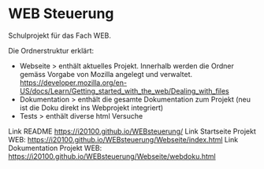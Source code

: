 # WEB Steuerung
Schulprojekt für das Fach WEB.

Die Ordnerstruktur erklärt:
* Webseite > enthält aktuelles Projekt. Innerhalb werden die Ordner gemäss Vorgabe von Mozilla angelegt und verwaltet. https://developer.mozilla.org/en-US/docs/Learn/Getting_started_with_the_web/Dealing_with_files
* Dokumentation > enthält die gesamte Dokumentation zum Projekt (neu ist die Doku direkt ins Webprojekt integriert)
* Tests > enthält diverse html Versuche

Link README https://i20100.github.io/WEBsteuerung/
Link Startseite Projekt WEB: https://i20100.github.io/WEBsteuerung/Webseite/index.html
Link Dokumentation Projekt WEB: https://i20100.github.io/WEBsteuerung/Webseite/webdoku.html
